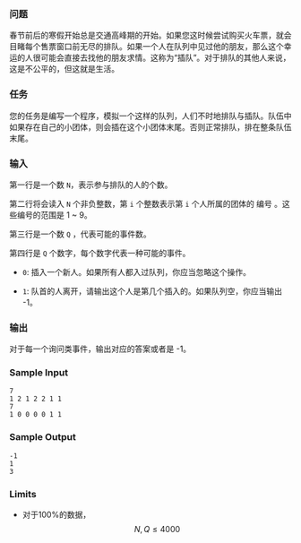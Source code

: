 ### 问题

春节前后的寒假开始总是交通高峰期的开始。如果您这时候尝试购买火车票，就会目睹每个售票窗口前无尽的排队。如果一个人在队列中见过他的朋友，那么这个幸运的人很可能会直接去找他的朋友求情。这称为“插队”。对于排队的其他人来说，这是不公平的，但这就是生活。

### 任务
您的任务是编写一个程序，模拟一个这样的队列，人们不时地排队与插队。队伍中如果存在自己的小团体，则会插在这个小团体末尾。否则正常排队，排在整条队伍末尾。

### 输入

第一行是一个数 `N`，表示参与排队的人的个数。

第二行将会读入 `N` 个非负整数，第 `i` 个整数表示第 `i` 个人所属的团体的 编号 。这些编号的范围是 1 ~ 9。

第三行是一个数 `Q` ，代表可能的事件数。

第四行是 `Q` 个数字，每个数字代表一种可能的事件。

- `0`: 插入一个新人。如果所有人都入过队列，你应当忽略这个操作。

- `1`: 队首的人离开，请输出这个人是第几个插入的。如果队列空，你应当输出 -1。

### 输出
对于每一个询问类事件，输出对应的答案或者是 -1。


### Sample Input
```
7
1 2 1 2 2 1 1
7
1 0 0 0 0 1 1
```

### Sample Output
```
-1
1
3
```
### Limits

- 对于100%的数据，$$ N, Q \le 4000$$
